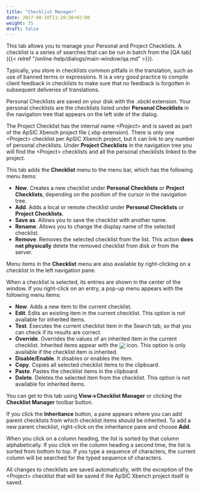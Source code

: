 ```yaml
---
title: "Checklist Manager"
date: 2017-08-10T11:20:56+02:00
weight: 35
draft: false
---
```


This tab allows you to manage your Personal and Project Checklists. A checklist is a series of searches that 
can be run in batch from the [QA tab]({{< relref "/online-help/dialogs/main-window/qa.md" >}}).

Typically, you store in checklists common pitfalls in the translation, such as use of banned terms or expressions. 
It is a very good practice to compile client feedback in checklists to make sure that no feedback is forgotten in 
subsequent deliveries of translations.

Personal Checklists are saved on your disk with the .xbckl extension. Your personal checklists are the checklists 
listed under **Personal Checklists** in the navigation tree that appears on the left side of the dialog. 

The Project Checklist has the internal name *\<Project>* and is saved as part of the ApSIC Xbench project file (.xbp extension). 
There is only one \<Project> checklist per ApSIC Xbench project, but it can link to any number of personal checklists. 
Under **Project Checklists** in the navigation tree you will find the \<Project> checklists and all the personal checklists 
linked to the project.

This tab adds the **Checklist** menu to the menu bar, which has the following menu items:

*	**New**. Creates a new checklist under **Personal Checklists** or **Project Checklists**, depending on the position of the
	cursor in the navigation tree.
*	**Add**. Adds a local or remote checklist under **Personal Checklists** or **Project Checklists**.
*	**Save as**. Allows you to save the checklist with another name.
*	**Rename**. Allows you to change the display name of the selected checklist.
*	**Remove**. Removes the selected checklist from the list. This action **does not physically** delete the removed checklist
	from disk or from the server.

Menu items in the **Checklist** menu are also available by right-clicking on a checklist in the left navigation pane.

When a checklist is selected, its entries are shown in the center of the window. If you right-click on an entry, a pop-up menu 
appears with the following menu items:

*	**New**. Adds a new item to the current checklist.
*	**Edit**. Edits an existing item in the current checklist. This option is not available for inherited items.
*	**Test**. Executes the current checklist item in the Search tab, so that you can check if its results are correct.
*	**Override**. Overrides the values of an inherited item in the current checklist. Inherited items appear with the 
	<img class="inline" style="vertical-align: middle" src ="/user-guide/icon-inherited.gif" /> icon. This option is only available
	if the checklist item is inherited.
*	**Disable/Enable**. It disables or enables the item.
*	**Copy**. Copies all selected checklist items to the clipboard.
*	**Paste**. Pastes the checklist items in the clipboard.
*	**Delete**. Deletes the selected item from the checklist. This option is not available for inherited items.

You can get to this tab using **View->Checklist Manager** or clicking the **Checklist Manager** toolbar button.

If you click the **Inheritance** button, a pane appears where you can add parent checklists from which checklist items should 
be inherited. To add a new parent checklist, right-click on the inheritance pane and choose **Add**. 

When you click on a column heading, the list is sorted by that column alphabetically. If you click on the column heading a 
second time, the list is sorted from bottom to top. If you type a sequence of characters, the current column will be searched 
for the typed sequence of characters.

All changes to checklists are saved automatically, with the exception of the \<Project> checklist that will be saved if the 
ApSIC Xbench project itself is saved.
